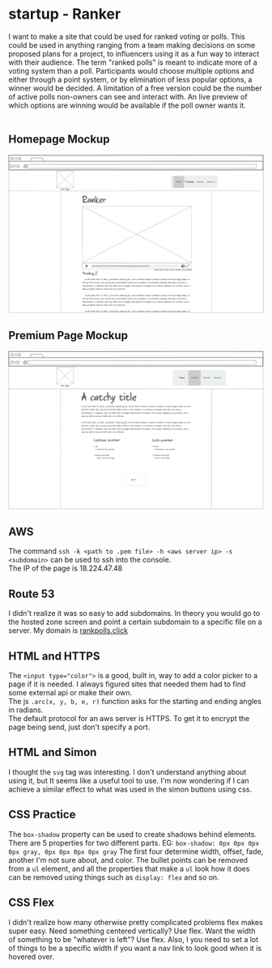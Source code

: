 # startup - Ranker
I want to make a site that could be used for ranked voting or polls. This could be used in anything ranging from a team making decisions on some proposed plans for a project, to influencers using it as a fun way to interact with their audience. The term "ranked polls" is meant to indicate more of a voting system than a poll. Participants would choose multiple options and either through a point system, or by elimination of less popular options, a winner would be decided. A limitation of a free version could be the number of active polls non-owners can see and interact with. An live preview of which options are winning would be available if the poll owner wants it.<br><br>

## Homepage Mockup
![an image showing a mockup of the homepage](https://github.com/swalloich/startup/blob/main/startUpSpec-home.png)<br>
## Premium Page Mockup
![an image showing a mockup of the premium page](https://github.com/swalloich/startup/blob/main/startUpSpec-prem.png)<br>
## AWS
The command `ssh -k <path to .pem file> -h <aws server ip> -s <subdomain>` can be used to ssh into the console.<br>
The IP of the page is 18.224.47.48

## Route 53
I didn't realize it was so easy to add subdomains. In theory you would go to the hosted zone screen and point a certain subdomain to a specific file on a server. My domain is [rankpolls.click](https://rankpolls.click)

## HTML and HTTPS
The `<input type="color">` is a good, built in, way to add a color picker to a page if it is needed. I always figured sites that needed them had to find some external api or make their own.<br>
The js `.arc(x, y, b, e, r)` function asks for the starting and ending angles in radians.<br>
The default protocol for an aws server is HTTPS. To get it to encrypt the page being send, just don't specify a port.

## HTML and Simon
I thought the `svg` tag was interesting. I don't understand anything about using it, but It seems like a useful tool to use. I'm now wondering if I can achieve a similar effect to what was used in the simon buttons using css.

## CSS Practice
The `box-shadow` property can be used to create shadows behind elements. There are 5 properties for two different parts. EG: `box-shadow: 0px 0px 0px 0px gray, 0px 0px 0px 0px gray` The first four determine width, offset, fade, another I'm not sure about, and color. The bullet points can be removed from a `ul` element, and all the properties that make a `ul` look how it does can be removed using things such as `display: flex` and so on.

## CSS Flex
I didn't realize how many otherwise pretty complicated problems flex makes super easy. Need something centered vertically? Use flex. Want the width of something to be "whatever is left"? Use flex. Also, I you need to set a lot of things to be a specific width if you want a nav link to look good when it is hovered over.
